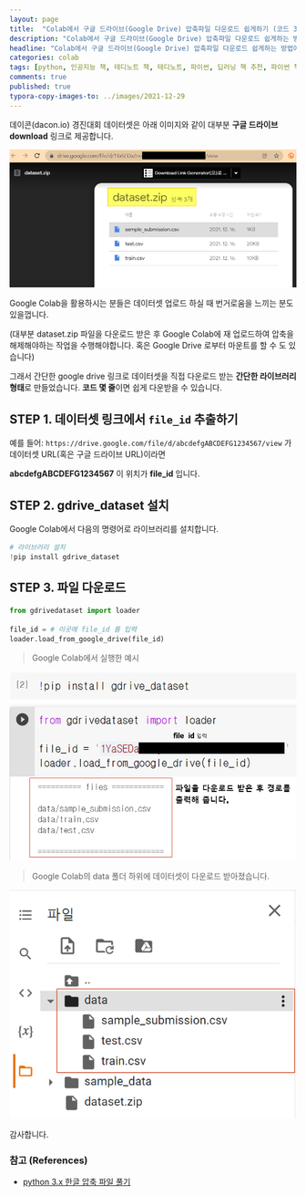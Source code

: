 ```yaml
---
layout: page
title:  "Colab에서 구글 드라이브(Google Drive) 압축파일 다운로드 쉽게하기 (코드 3줄!)"
description: "Colab에서 구글 드라이브(Google Drive) 압축파일 다운로드 쉽게하는 방법에 대하여 알아보겠습니다."
headline: "Colab에서 구글 드라이브(Google Drive) 압축파일 다운로드 쉽게하는 방법에 대하여 알아보겠습니다."
categories: colab
tags: [python, 인공지능 책, 테디노트 책, 테디노트, 파이썬, 딥러닝 책 추천, 파이썬 책 추천, 머신러닝 책 추천, 파이썬 딥러닝 텐서플로, 텐서플로우 책 추천, 텐서플로 책, 인공지능 서적, data science, 데이터 분석, 딥러닝, 구글 드라이브, 폴더 다운로드]
comments: true
published: true
typora-copy-images-to: ../images/2021-12-29
---
```




데이콘(dacon.io) 경진대회 데이터셋은 아래 이미지와 같이 대부분 **구글 드라이브 download** 링크로 제공합니다.



![image-20211229221041120](../images/2021-12-29/image-20211229221041120.png)



Google Colab을 활용하시는 분들은 데이터셋 업로드 하실 때 번거로움을 느끼는 분도 있을껍니다.

(대부분 dataset.zip 파일을 다운로드 받은 후 Google Colab에 재 업로드하여 압축을 해제해야하는 작업을 수행해야합니다. 혹은 Google Drive 로부터 마운트를 할 수 도 있습니다)



그래서 간단한 google drive 링크로 데이터셋을 직접 다운로드 받는 **간단한 라이브러리 형태**로 만들었습니다.
**코드 몇 줄**이면 쉽게 다운받을 수 있습니다.



## STEP 1. 데이터셋 링크에서 `file_id` 추출하기

예를 들어: `https://drive.google.com/file/d/abcdefgABCDEFG1234567/view` 가 데이터셋 URL(혹은 구글 드라이브 URL)이라면

**abcdefgABCDEFG1234567** 이 위치가 **file_id** 입니다.



## STEP 2. gdrive_dataset 설치

Google Colab에서 다음의 명령어로 라이브러리를 설치합니다.

```python
# 라이브러리 설치
!pip install gdrive_dataset
```



## STEP 3. 파일 다운로드

```python
from gdrivedataset import loader

file_id = # 이곳에 file_id 를 입력
loader.load_from_google_drive(file_id)
```



> Google Colab에서 실행한 예시

![image-20211229222034411](../images/2021-12-29/image-20211229222034411.png)



> Google Colab의 data 폴더 하위에 데이터셋이 다운로드 받아졌습니다.

![image-20211229222129938](../images/2021-12-29/image-20211229222129938.png)



감사합니다.



### 참고 (References)

- [python 3.x 한글 압축 파일 풀기](https://gldmg.tistory.com/141)

